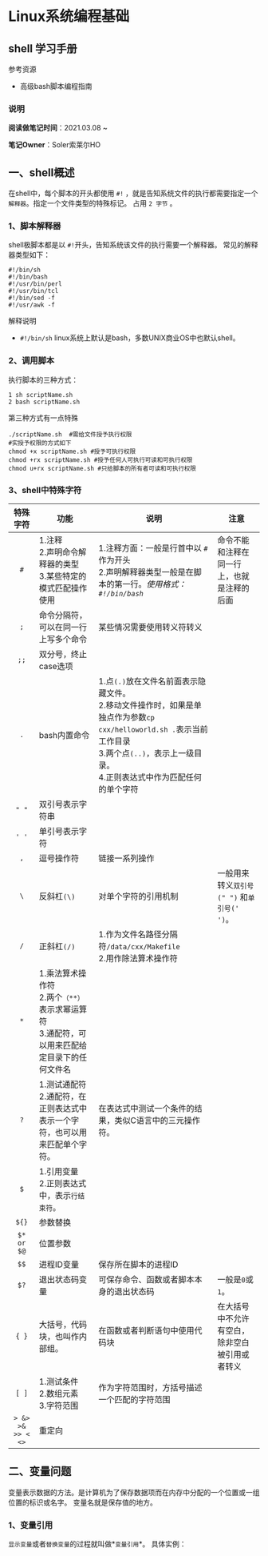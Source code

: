 # Linux系统编程基础
## shell 学习手册
参考资源
- 高级bash脚本编程指南

### 说明
**阅读做笔记时间**：2021.03.08 ~ 

**笔记Owner**：Soler索莱尔HO

## 一、shell概述
在shell中，每个脚本的开头都使用 `#!` ，就是告知系统文件的执行都需要指定一个`解释器`。指定一个文件类型的特殊标记。
占用 `2 字节` 。

### 1、脚本解释器
shell极脚本都是以 `#!`开头，告知系统该文件的执行需要一个解释器。
常见的解释器类型如下：
```shell
#!/bin/sh
#!/bin/bash
#!/usr/bin/perl
#!/usr/bin/tcl
#!/bin/sed -f
#!/usr/awk -f
```
解释说明
- `#!/bin/sh` linux系统上默认是bash，多数UNIX商业OS中也默认shell。

### 2、调用脚本
执行脚本的三种方式：
```shell
1 sh scriptName.sh
2 bash scriptName.sh
```
第三种方式有一点特殊

```shell
./scriptName.sh  #需给文件授予执行权限
#实授予权限的方式如下
chmod +x scriptName.sh #授予可执行权限
chmod +rx scriptName.sh #授予任何人可执行可读和可执行权限
chmod u+rx scriptName.sh #只给脚本的所有者可读和可执行权限
```

### 3、shell中特殊字符
|特殊字符|功能|说明|注意|
|:--:|--|--|--|
|`#`|1.注释<br>2.声明命令解释器的类型<br>3.某些特定的模式匹配操作使用|1.注释方面：一般是行首中以 `#`作为开头<br>2.声明解释器类型一般是在脚本的第一行。*使用格式：`#!/bin/bash`*|命令不能和注释在同一行上，也就是注释的后面|
|`;`|命令分隔符，可以在同一行上写多个命令|某些情况需要使用转义符转义||
|`;;`|双分号，终止case选项|||
|`.`|bash内置命令|1.点`(.)`放在文件名前面表示隐藏文件。<br>2.移动文件操作时，如果是单独点作为参数`cp cxx/helloworld.sh .`表示当前工作目录<br>3.两个点`(..)`，表示上一级目录。<br>4.正则表达式中作为匹配任何的单个字符|||
|`" "`|双引号表示字符串|||
|`' '`|单引号表示字符|||
|`,`|逗号操作符|链接一系列操作||
|`\`|反斜杠`(\)`|对单个字符的引用机制|一般用来转义`双引号(" ")` 和`单引号(' ')`。||
|`/`|正斜杠`(/)`|1.作为文件名路径分隔符`/data/cxx/Makefile`<br>2.用作除法算术操作符||
|`*`|1.乘法算术操作符<br>2.两个`（**）`表示求幂运算符<br>3.通配符，可以用来匹配给定目录下的任何文件名|||
|`?`|1.测试通配符<br>2.通配符，在正则表达式中表示一个字符，也可以用来匹配单个字符。|在表达式中测试一个条件的结果，类似C语言中的三元操作符。|||
|`$`|1.引用变量<br>2.正则表达式中，表示`行结束符`。|||
|`${}`|参数替换|||
|`$* or $@`|位置参数|||
|`$$`|进程ID变量|保存所在脚本的进程ID||
|`$?`|退出状态码变量|可保存命令、函数或者脚本本身的退出状态码|一般是`0`或 `1`。|
|`{ }`|大括号，代码块，也叫作内部组。|在函数或者判断语句中使用代码块|在大括号中不允许有空白，除非空白被引用或者转义|
|`[ ]`|1.测试条件<br>2.数组元素 <br>3.字符范围|作为字符范围时，方括号描述一个匹配的字符范围||
|`> &> >& >> < <>`|重定向|||

## 二、变量问题
变量表示数据的方法。是计算机为了保存数据项而在内存中分配的一个位置或一组位置的标识或名字。
变量名就是保存值的地方。
### 1、变量引用
`显示变量`或者`替换变量`的过程就叫做*`变量引用`*。
具体实例：
```shell

```
